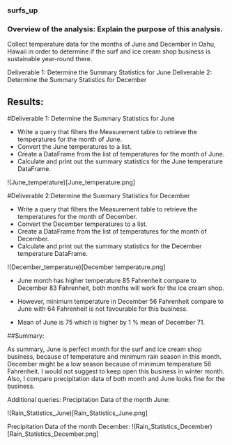 ### surfs_up
### Overview of the analysis: Explain the purpose of this analysis.

Collect temperature data for the months of June and December in Oahu, Hawaii in order to determine if the surf and ice cream shop business is sustainable year-round there.

Deliverable 1: Determine the Summary Statistics for June
Deliverable 2: Determine the Summary Statistics for December

## Results: 
#Deliverable 1: Determine the Summary Statistics for June
- Write a query that filters the Measurement table to retrieve the temperatures for the month of June. 
- Convert the June temperatures to a list.
- Create a DataFrame from the list of temperatures for the month of June. 
- Calculate and print out the summary statistics for the June temperature DataFrame.



!(June_temperature)[June_temperature.png]

#Deliverable 2:Determine the Summary Statistics for December 
- Write a query that filters the Measurement table to retrieve the temperatures for the month of December.
- Convert the December temperatures to a list.
- Create a DataFrame from the list of temperatures for the month of December. 
- Calculate and print out the summary statistics for the December temperature DataFrame.


!(December_temperature)[December temperature.png]


- June month has higher temperature 85 Fahrenheit compare to December 83 Fahrenheit, both months will work for the ice cream shop.

- However, minimum temperature in December 56 Fahrenheit compare to June with 64 Fahrenheit is not favourable for this business. 

- Mean of June is 75 which is higher by 1 % mean of December 71.


##Summary: 

As summary, June is perfect month for the surf and ice cream shop business, because of temperature and minimum rain season in this month. December might be a low season because of minimum temperature 56 Fahrenheit. I would not suggest to keep open this business in winter month. Also, I compare precipitation data of both month and June looks fine for the business. 

Additional queries:
Precipitation Data of the month June:

!(Rain_Statistics_June)[Rain_Statistics_June.png]


Precipitation Data of the month December:
!(Rain_Statistics_December)[Rain_Statistics_December.png]
